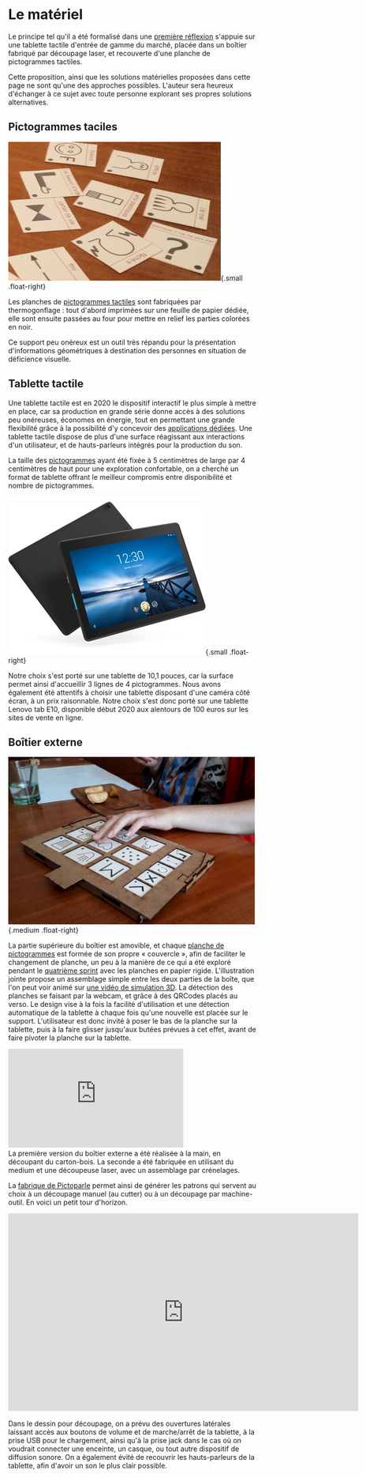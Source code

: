# Le matériel

Le principe tel qu'il a été formalisé dans une [première réflexion](https://blog.jmtrivial.info/2020/02/23/outil-numerique-pour-la-communication-alternative-augmentee/) s'appuie sur une tablette tactile d'entrée de gamme du marché, placée dans un boîtier fabriqué par découpage laser, et recouverte d'une planche de pictogrammes tactiles.

Cette proposition, ainsi que les solutions matérielles proposées dans cette page ne sont qu'une des approches possibles. L'auteur sera heureux d'échanger à ce sujet avec toute personne explorant ses propres solutions alternatives.

## Pictogrammes taciles
![Quelques pictogrammes imprimés sur du papier thermogonglé](img/pictogrammes-detail.jpg){.small .float-right}

Les planches de [pictogrammes tactiles](pictogrammes.md) sont fabriquées par thermogonflage : tout d'abord imprimées sur une feuille de papier dédiée, elle sont ensuite passées au four pour mettre en relief les parties colorées en noir.

Ce support peu onéreux est un outil très répandu pour la présentation d'informations géométriques à destination des personnes en situation de déficience visuelle.

## Tablette tactile

Une tablette tactile est en 2020 le dispositif interactif le plus simple à mettre en place, car sa production en grande série donne accès à des solutions peu onéreuses, économes en énergie, tout en permettant une grande flexibilité grâce à la possibilité d'y concevoir des [applications dédiées](application.md). Une tablette tactile dispose de plus d'une surface réagissant aux interactions d'un utilisateur, et de hauts-parleurs intégrés pour la production du son.

La taille des [pictogrammes](pictogrammes.md) ayant été fixée à 5 centimètres de large par 4 centimètres de haut pour une exploration confortable, on a cherché un format de tablette offrant le meilleur compromis entre disponibilité et nombre de pictogrammes.

![Une tablette Lenovo tab E10](img/tab.jpg){.small .float-right}

Notre choix s'est porté sur une tablette de 10,1 pouces, car la surface permet ainsi d'accueillir 3 lignes de 4 pictogrammes. Nous avons également été attentifs à choisir une tablette disposant d'une caméra côté écran, à un prix raisonnable. Notre choix s'est donc porté sur une tablette Lenovo tab E10, disponible début 2020 aux alentours de 100 euros sur les sites de vente en ligne.

## Boîtier externe


![Le boîtier découpé dans du medium](img/utilisation-repas-crop.jpg){.medium .float-right}

La partie supérieure du boîtier est amovible, et chaque [planche de pictogrammes](planches.md) est formée de son propre « couvercle », afin de faciliter le changement de planche, un 
peu à la manière de ce qui a été exploré pendant le [quatrième sprint](https://www.youtube.com/watch?v=R68Y2XyMYhA) avec les planches en papier rigide. L'illustration jointe propose un assemblage simple entre les deux parties de la boîte, que l'on peut voir animé sur [une vidéo de simulation 3D](https://www.youtube.com/watch?v=nJZYi7oik8k).
La détection des planches se faisant par la webcam, et grâce à des QRCodes placés au verso. Le design vise à la fois la facilité d'utilisation et une détection automatique de la tablette à chaque fois qu'une nouvelle est placée sur le support. L'utilisateur est donc invité à poser le bas de la planche sur la tablette, puis à la faire glisser jusqu'aux butées prévues à cet effet, avant de faire pivoter la planche sur la tablette.


<div class="float-right"><iframe width="355" height="200" src="https://www.youtube.com/embed/oVPHKjqLtiY" frameborder="0" allow="accelerometer; autoplay; encrypted-media; gyroscope; picture-in-picture" allowfullscreen></iframe></div>
La première version du boîtier externe a été réalisée à la main, en découpant du carton-bois. La seconde a été fabriquée en utilisant du medium et une découpeuse laser, avec un assemblage par crénelages.

La [fabrique de Pictoparle](fabrique.md) permet ainsi de générer les patrons qui servent au choix à un découpage manuel (au cutter) ou à un découpage par machine-outil. En voici un petit tour d'horizon.

<div class="center"><iframe width="710" height="400" src="https://www.youtube.com/embed/SOI7z4aCWHQ" frameborder="0" allow="accelerometer; autoplay; encrypted-media; gyroscope; picture-in-picture" allowfullscreen></iframe></div>


Dans le dessin pour découpage, on a prévu des ouvertures latérales laissant accès aux boutons de volume et de marche/arrêt de la tablette, à la prise USB pour le chargement, ainsi qu'à la prise jack dans le cas où on voudrait connecter une enceinte, un casque, ou tout autre dispositif de diffusion sonore. On a également évité de recouvrir les hauts-parleurs de la tablette, afin d'avoir un son le plus clair possible.
